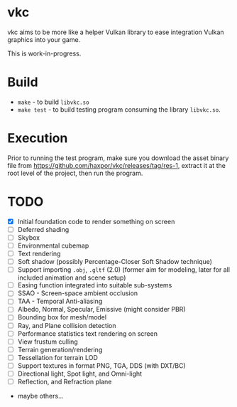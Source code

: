 # vkc

vkc aims to be more like a helper Vulkan library to ease integration Vulkan graphics into
your game.

This is work-in-progress.

# Build

* `make` - to build `libvkc.so`
* `make test` - to build testing program consuming the library `libvkc.so`.

# Execution

Prior to running the test program, make sure you download the asset binary file from https://github.com/haxpor/vkc/releases/tag/res-1,
extract it at the root level of the project, then run the program.

# TODO

* [x] Initial foundation code to render something on screen
* [ ] Deferred shading
* [ ] Skybox
* [ ] Environmental cubemap
* [ ] Text rendering
* [ ] Soft shadow (possibly Percentage-Closer Soft Shadow technique)
* [ ] Support importing `.obj`, `.gltf` (2.0) (former aim for modeling, later for all included animation and scene setup)
* [ ] Easing function integrated into suitable sub-systems
* [ ] SSAO - Screen-space ambient occlusion
* [ ] TAA - Temporal Anti-aliasing
* [ ] Albedo, Normal, Specular, Emissive (might consider PBR)
* [ ] Bounding box for mesh/model
* [ ] Ray, and Plane collision detection
* [ ] Performance statistics text rendering on screen
* [ ] View frustum culling
* [ ] Terrain generation/rendering
* [ ] Tessellation for terrain LOD
* [ ] Support textures in format PNG, TGA, DDS (with DXT/BC)
* [ ] Directional light, Spot light, and Omni-light
* [ ] Reflection, and Refraction plane
* maybe others...
